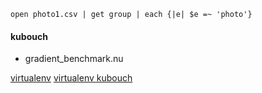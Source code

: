 
```nu
open photo1.csv | get group | each {|e| $e =~ 'photo'}
```

#### kubouch

* gradient_benchmark.nu

[virtualenv](https://github.com/pypa/virtualenv/tree/main/src/virtualenv/activation/nushell)
[virtualenv kubouch](https://github.com/kubouch/virtualenv/blob/main/src/virtualenv/activation/nushell/activate.nu)
